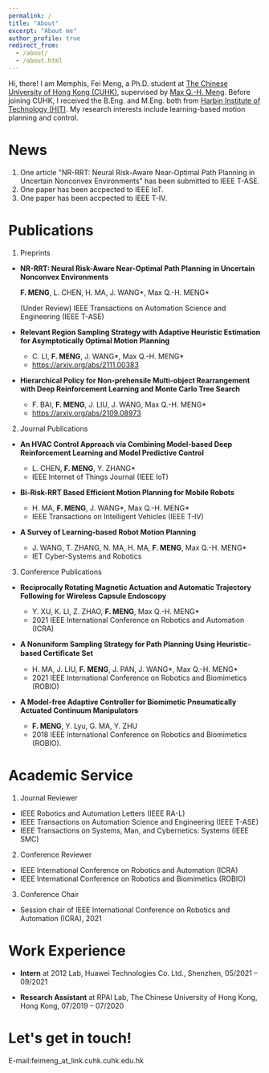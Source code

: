 ```yaml
---
permalink: /
title: "About"
excerpt: "About me"
author_profile: true
redirect_from: 
  - /about/
  - /about.html
---
```


Hi, there! I am Memphis, Fei Meng, a Ph.D. student at [The Chinese University of Hong Kong (CUHK)](https://www.cuhk.edu.hk/english/index.html), supervised by [Max Q.-H. Meng](https://www.ee.cuhk.edu.hk/~qhmeng/). Before joining CUHK, I received the B.Eng. and M.Eng. both from [Harbin Institute of Technology (HIT)](http://en.hit.edu.cn/). My research interests include learning-based motion planning and control.

News
======
1. One article "NR-RRT: Neural Risk-Aware Near-Optimal Path Planning in Uncertain Nonconvex Environments" has been submitted to IEEE T-ASE.
2. One paper has been accpected to IEEE IoT.
3. One paper has been accpected to IEEE T-IV.

Publications
======
1. Preprints
  - **NR-RRT: Neural Risk-Aware Near-Optimal Path Planning in Uncertain Nonconvex Environments**
 
    **F. MENG**, L. CHEN, H. MA, J. WANG*, Max Q.-H. MENG* 
    
    (Under Review) IEEE Transactions on Automation Science and Engineering (IEEE T-ASE)

  - **Relevant Region Sampling Strategy with Adaptive Heuristic Estimation for Asymptotically Optimal Motion Planning**
    - C. LI, **F. MENG**, J. WANG*, Max Q.-H. MENG* 
    - https://arxiv.org/abs/2111.00383

  - **Hierarchical Policy for Non-prehensile Multi-object Rearrangement with Deep Reinforcement Learning and Monte Carlo Tree Search**
    - F. BAI, **F. MENG**, J. LIU, J. WANG, Max Q.-H. MENG* 
    - https://arxiv.org/abs/2109.08973
 
2. Journal Publications
  - **An HVAC Control Approach via Combining Model-based Deep Reinforcement Learning and Model Predictive Control**
    - L. CHEN, **F. MENG**, Y. ZHANG* 
    - IEEE Internet of Things Journal (IEEE IoT)

  - **Bi-Risk-RRT Based Efficient Motion Planning for Mobile Robots**
    - H. MA, **F. MENG**, J. WANG*, Max Q.-H. MENG* 
    - IEEE Transactions on Intelligent Vehicles (IEEE T-IV)

  - **A Survey of Learning-based Robot Motion Planning**
    - J. WANG, T. ZHANG, N. MA, H. MA, **F. MENG**, Max Q.-H. MENG* 
    - IET Cyber-Systems and Robotics

3. Conference Publications
  - **Reciprocally Rotating Magnetic Actuation and Automatic Trajectory Following for Wireless Capsule Endoscopy**
    - Y. XU, K. LI, Z. ZHAO, **F. MENG**, Max Q.-H. MENG*
    - 2021 IEEE International Conference on Robotics and Automation (ICRA)

  - **A Nonuniform Sampling Strategy for Path Planning Using Heuristic-based Certiﬁcate Set**
    - H. MA, J. LIU, **F. MENG**, J. PAN, J. WANG*, Max Q.-H. MENG* 
    - 2021 IEEE International Conference on Robotics and Biomimetics (ROBIO)

  - **A Model-free Adaptive Controller for Biomimetic Pneumatically Actuated Continuum Manipulators**
    - **F. MENG**, Y. Lyu, G. MA, Y. ZHU 
    - 2018 IEEE International Conference on Robotics and Biomimetics (ROBIO).

Academic Service
==============
1. Journal Reviewer
- IEEE Robotics and Automation Letters (IEEE RA-L)
- IEEE Transactions on Automation Science and Engineering (IEEE T-ASE)
- IEEE Transactions on Systems, Man, and Cybernetics: Systems (IEEE SMC)

2. Conference Reviewer
- IEEE International Conference on Robotics and Automation (ICRA)
- IEEE International Conference on Robotics and Biomimetics (ROBIO)

3. Conference Chair
- Session chair of IEEE International Conference on Robotics and Automation (ICRA), 2021

Work Experience
==============
- **Intern** at 2012 Lab, Huawei Technologies Co. Ltd., Shenzhen, 05/2021 – 09/2021

- **Research Assistant** at RPAI Lab, The Chinese University of Hong Kong, Hong Kong, 07/2019 – 07/2020

Let's get in touch!
========
E-mail:feimeng_at_link.cuhk.cuhk.edu.hk

